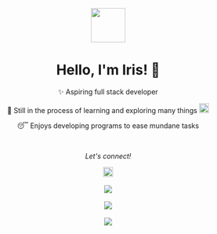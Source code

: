 <div align="center"> 
  <img src="https://monophy.com/media/3bGUbLiHM37hVF4O2N/monophy.gif" width="70px">
</div>

<h1 align="center"><b>Hello, I'm Iris! 👋 </b> </h1>

<p align="center">✨ Aspiring full stack developer</p>
<p align="center">🌱 Still in the process of learning and exploring many things <img src="https://c.tenor.com/I6kN-6X7nhAAAAAj/loading-buffering.gif" width="20px"></p>
<p align="center">😴 Enjoys developing programs to ease mundane tasks</p>

<br>


<div align="center"> 
  <p align="center"><i>Let's connect!</i></p>
  <a href="https://www.linkedin.com/in/iris-yan" target="_blank">
    <img src="https://cdn-icons-png.flaticon.com/512/174/174857.png" width="20px" alt="Iris's LinkedIn">
  </a>
</div>

<br>

<div align="center">
  <img src="https://github-readme-stats.vercel.app/api/top-langs/?username=peanutooo&show_icons=true&theme=radical&layout=compact&hide=css">
</div>
<br>

<div align="center">
  <img src="https://github-readme-stats.vercel.app/api?username=peanutooo&show_icons=true&theme=radical">
</div>
<br>

<div align="center">
  <img src="https://visitor-badge.glitch.me/badge?page_id=peanutooo">
</div>

